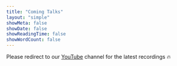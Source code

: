 ```yaml
---
title: "Coming Talks"
layout: "simple"
showMeta: false
showDate: false
showReadingTime: false
showWordCount: false
---
```

Please redirect to our [YouTube](https://www.youtube.com/@molss.ml4molecule) channel for the latest recordings 🔥